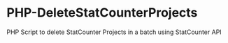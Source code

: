 # PHP-DeleteStatCounterProjects
PHP Script to delete StatCounter Projects in a batch using StatCounter API
